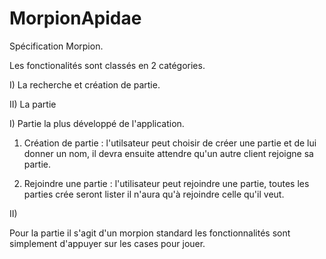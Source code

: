 # MorpionApidae

Spécification Morpion.

Les fonctionalités sont classés en 2 catégories.

I) La recherche et création de partie.

II) La partie


I) Partie la plus développé de l'application.

1) Création de partie : l'utilsateur peut choisir de créer une partie et de lui donner un nom, il devra ensuite attendre qu'un autre client rejoigne sa partie.

2) Rejoindre une partie : l'utilisateur peut rejoindre une partie, toutes les parties crée seront lister il n'aura qu'à rejoindre celle qu'il veut.


II)

Pour la partie il s'agit d'un morpion standard les fonctionnalités sont simplement d'appuyer sur les cases pour jouer.

